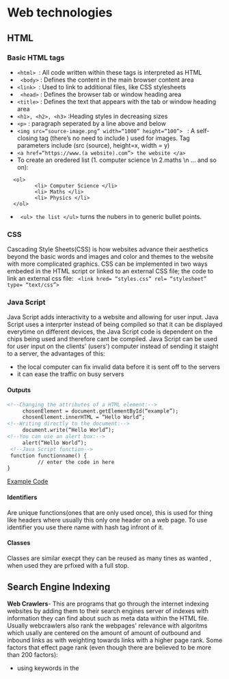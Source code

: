 # Web technologies
## HTML

### Basic HTML tags
- ```<html> ```: All code written within these tags is interpreted as HTML
- ``` <body>``` : Defines the content in the main browser content area
- ```<link> ```: Used to link to additional files, like CSS stylesheets
- ``` <head>``` : Defines the browser tab or window heading area
- ```<title>``` : Defines the text that appears with the tab or window heading area
- ```<h1>, <h2>, <h3>``` :Heading styles in decreasing sizes
- ``` <p> ``` : paragraph seperated by a line above and below
- ```<img src=“source-image.png” width=“1000” height=“100”> ``` : A self-closing tag (there’s no need to include </img>) used for
images. Tag parameters include (src (source), height=x, width = y)
- ```<a href=“https://www.(a website).com”> the website </a> ```
- To create an oredered list (1. computer science \n 2.maths \n ... and so on):
 ```
   <ol>
          <li> Computer Science </li>
          <li> Maths </li>
          <li> Physics </li>
   </ol>
 ```
 - ``` <ul> the list </ul>``` turns the nubers in to generic bullet points.
 ### CSS
Cascading Style Sheets(CSS) is how websites advance their aesthetics beyond the basic words and images and color and themes to the website with more complicated graphics. CSS can be implemented in two ways embeded in the HTML script or linked to an external CSS file; the code to link an external css file: ``` <link hred= “styles.css” rel= “stylesheet” type= “text/css”>```

### Java Script
Java Script adds interactivity to a website and allowing for user input. Java Script uses a interprter instead of being compiled so that it can be displayed everytime on different devices, the Java Script code is dependent on the chips being used and therefore cant be compiled. Java Script can be used for user input on the clients' (users') computer instead of sending it staight to a server, the advantages of this:
- the local computer can fix invalid data before it is sent off to the servers
- it can ease the traffic on  busy servers
#### Outputs
```html
<!--Changing the attributes of a HTML element:-->
     chosenElement = document.getElementById(“example”);
     chosenElement.innerHTML = “Hello World”;
<!--Writing directly to the document:-->
     document.write(“Hello World”);
<!--You can use an alert box:-->
     alert(“Hello World”);
 <!--Java Script function-->
 function functionname() {
          // enter the code in here
}
```
[Example Code](https://github.com/Hanif-Musaheb/CS_A_level/blob/main/content/1.3%20Exchanging%20data/html%20example%20code.md)

#### Identifiers
Are unique functions(ones that are only used once), this is used for thing like headers where usually this only one header on a web page. To use identifier you use there name with hash tag infront of it.
#### Classes
Classes are similar execpt they can be reused as many tines as wanted , when used they are prfixed with a full stop.
## Search Engine Indexing
**Web Crawlers**- This are programs that go through the internet indexing websites by adding them to their search engines server of indexes with information they can find about such as meta data within the HTML file. Usually webcrawlers also rank the webpages' relevance with algoritms which usally are centered on the amount of amount of outbound and inbound links as with weighting towards links with a higher page rank. Some factors that effect page rank (even though there are believed to be more than 200 factors):
- using keywords in the <title> tags
- the age of a website as well as the frequency of upadates
- the number and relevancy of key words appearing in the ```<h1>``` tag
- the relevancy of domain name to the content
 
 ### Calculating PageRank 
 The page rank alogorithm was created by google as new better way of ranking pages which found the most relevant page better than the other page rank alogorithms at the time. 
 <br>
 ```PR(A) = (1-d) + d(PR(T1)/C(T1)) + ... +```
 
 







